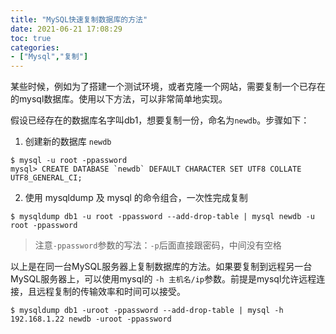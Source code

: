 ```yaml
---
title: "MySQL快速复制数据库的方法"
date: 2021-06-21 17:08:29
toc: true
categories:
- ["Mysql","复制"]
---
```


某些时候，例如为了搭建一个测试环境，或者克隆一个网站，需要复制一个已存在的mysql数据库。使用以下方法，可以非常简单地实现。

假设已经存在的数据库名字叫db1，想要复制一份，命名为`newdb`。步骤如下：

1. 创建新的数据库 `newdb`


```
$ mysql -u root -ppassword
mysql> CREATE DATABASE `newdb` DEFAULT CHARACTER SET UTF8 COLLATE UTF8_GENERAL_CI;
```

2. 使用 mysqldump 及 mysql 的命令组合，一次性完成复制

```
$ mysqldump db1 -u root -ppassword --add-drop-table | mysql newdb -u root -ppassword
```

> 注意`-ppassword`参数的写法：`-p`后面直接跟密码，中间没有空格


以上是在同一台MySQL服务器上复制数据库的方法。如果要复制到远程另一台MySQL服务器上，可以使用mysql的 `-h 主机名/ip`参数。前提是mysql允许远程连接，且远程复制的传输效率和时间可以接受。

```
$ mysqldump db1 -uroot -ppassword --add-drop-table | mysql -h 192.168.1.22 newdb -uroot -ppassword
```

